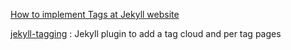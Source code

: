 [How to implement Tags at Jekyll website](http://pavdmyt.com/how-to-implement-tags-at-jekyll-website/)

[jekyll-tagging](https://github.com/pattex/jekyll-tagging) : Jekyll plugin to add a tag cloud and per tag pages